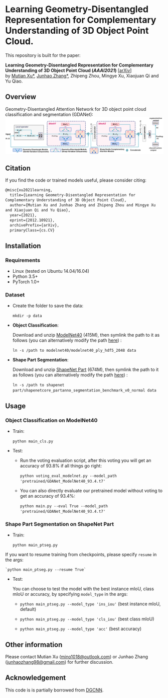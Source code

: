 # Learning Geometry-Disentangled Representation for Complementary Understanding of 3D Object Point Cloud. 
This repository is built for the paper:

__Learning Geometry-Disentangled Representation for Complementary Understanding of 3D Object Point Cloud (_AAAI2021_)__ [[arXiv](https://arxiv.org/abs/2012.10921)]
<br>
by [Mutian Xu*](https://mutianxu.github.io/), [Junhao Zhang*](https://junhaozhang98.github.io/), Zhipeng Zhou, Mingye Xu, Xiaojuan Qi and Yu Qiao.


## Overview
Geometry-Disentangled Attention Network for 3D object point cloud classification and segmentation (GDANet):
<img src = './imgs/GDANet.jpg' width = 800>

## Citation
If you find the code or trained models useful, please consider citing:

    @misc{xu2021learning,
      title={Learning Geometry-Disentangled Representation for Complementary Understanding of 3D Object Point Cloud}, 
      author={Mutian Xu and Junhao Zhang and Zhipeng Zhou and Mingye Xu and Xiaojuan Qi and Yu Qiao},
      year={2021},
      eprint={2012.10921},
      archivePrefix={arXiv},
      primaryClass={cs.CV}


## Installation


### Requirements
* Linux (tested on Ubuntu 14.04/16.04)
* Python 3.5+
* PyTorch 1.0+

### Dataset
* Create the folder to save the data:
    
    `mkdir -p data`
    
* __Object Classification__: 

    Download and unzip [ModelNet40](https://shapenet.cs.stanford.edu/media/modelnet40_ply_hdf5_2048.zip) (415M), then symlink the path to it as follows (you can alternatively modify the path [here](https://github.com/mutianxu/GDANet/blob/main/data_util.py#L12)) :
    
    `ln -s /path to modelnet40/modelnet40_ply_hdf5_2048 data`
    
* __Shape Part Segmentation__:
    
    Download and unzip [ShapeNet Part](https://shapenet.cs.stanford.edu/media/shapenetcore_partanno_segmentation_benchmark_v0_normal.zip) (674M), then symlink the path to it as follows (you can alternatively modify the path [here](https://github.com/mutianxu/GDANet/blob/main/data_util.py#L70)) :
    
    `ln -s /path to shapenet part/shapenetcore_partanno_segmentation_benchmark_v0_normal data`

## Usage

### Object Classification on ModelNet40
* Train:
 
    `python main_cls.py`

* Test:
    * Run the voting evaluation script, after this voting you will get an accuracy of 93.8% if all things go right:
    
        `python voting_eval_modelnet.py --model_path 'pretrained/GDANet_ModelNet40_93.4.t7'`
    
    * You can also directly evaluate our pretrained model without voting to get an accuracy of 93.4%:
    
        `python main.py --eval True --model_path 'pretrained/GDANet_ModelNet40_93.4.t7'`
    
### Shape Part Segmentation on ShapeNet Part
* Train:

   `python main_ptseg.py`
   
If you want to resume training from checkpoints, please specify `resume` in the args:

    `python main_ptseg.py --resume True`

* Test:

    You can choose to test the model with the best instance mIoU, class mIoU or accuracy, by specifying `model_type` in the args:
    
    * `python main_ptseg.py --model_type 'ins_iou'` (best instance mIoU, default)
    
    * `python main_ptseg.py --model_type 'cls_iou'` (best class mIoU)
    
    * `python main_ptseg.py --model_type 'acc'` (best accuracy)


## Other information

Please contact Mutian Xu (mino1018@outlook.com) or Junhao Zhang (junhaozhang98@gmail.com) for further discussion.

## Acknowledgement
This code is is partially borrowed from [DGCNN](https://github.com/WangYueFt/dgcnn).  